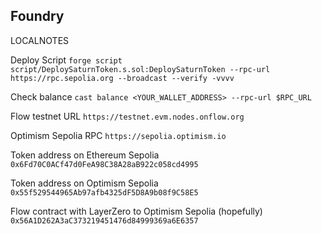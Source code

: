 ## Foundry
LOCALNOTES

Deploy Script
`forge script script/DeploySaturnToken.s.sol:DeploySaturnToken --rpc-url https://rpc.sepolia.org --broadcast --verify -vvvv`

Check balance
`cast balance <YOUR_WALLET_ADDRESS> --rpc-url $RPC_URL`

Flow testnet URL
`https://testnet.evm.nodes.onflow.org`

Optimism Sepolia RPC
`https://sepolia.optimism.io`


Token address on Ethereum Sepolia
`0x6Fd70C0ACf47d0FeA98C38A28aB922c058cd4995`

Token address on Optimism Sepolia
`0x55f529544965Ab97afb4325dF5D8A9b08f9C58E5`

Flow contract with LayerZero to Optimism Sepolia (hopefully)
`0x56A1D262A3aC373219451476d84999369a6E6357`

